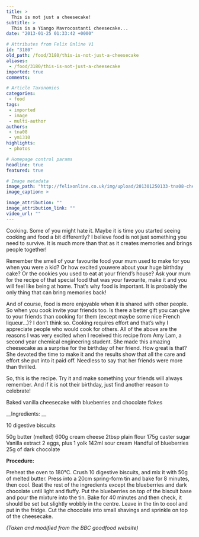 ```yaml
---
title: >
  This is not just a cheesecake!
subtitle: >
  This is a Yiango Mavrocostanti cheesecake...
date: "2013-01-25 01:33:42 +0000"

# Attributes from Felix Online V1
id: "3180"
old_path: /food/3180/this-is-not-just-a-cheesecake
aliases:
 - /food/3180/this-is-not-just-a-cheesecake
imported: true
comments:

# Article Taxonomies
categories:
 - food
tags:
 - imported
 - image
 - multi-author
authors:
 - tna08
 - ym1310
highlights:
 - photos

# Homepage control params
headline: true
featured: true

# Image metadata
image_path: "http://felixonline.co.uk/img/upload/201301250133-tna08-cheesecake1.jpg"
image_caption: >

image_attribution: ""
image_attribution_link: ""
video_url: ""
---
```


Cooking. Some of you might hate it. Maybe it is time you started seeing cooking and food a bit differently? I believe food is not just something you need to survive. It is much more than that as it creates memories and brings people together!

Remember the smell of your favourite food your mum used to make for you when you were a kid? Or how excited youwere about your huge birthday cake? Or the cookies you used to eat at your friend’s house? Ask your mum for the recipe of that special food that was your favourite, make it and you will feel like being at home. That’s why food is important. It is probably the only thing that can bring memories back!

And of course, food is more enjoyable when it is shared with other people. So when you cook invite your friends too. Is there a better gift you can give to your friends than cooking for them (except maybe some nice French liqueur…)? I don’t think so. Cooking requires effort and that’s why I appreciate people who would cook for others.
All of the above are the reasons I was very excited when I received this recipe from Amy Lam, a second year chemical engineering student. She made this amazing cheesecake as a surprise for the birthday of her friend. How great is that? She devoted the time to make it and the results show that all the care and effort she put into it paid off. Needless to say that her friends were more than thrilled.

So, this is the recipe. Try it and make something your friends will always remember. And if it is not their birthday, just find another reason to celebrate!

Baked vanilla cheesecake with blueberries and chocolate flakes

__Ingredients: __

10 digestive biscuits

50g butter (melted)
 600g cream cheese
 2tbsp plain flour
 175g caster sugar
 Vanilla extract
 2 eggs, plus 1 yolk
 142ml sour cream
 Handful of blueberries
 25g of dark chocolate

__Procedure:__

Preheat the oven to 180°C. Crush 10 digestive biscuits, and mix it with 50g of melted butter. Press into a 20cm spring-form tin and bake for 8 minutes, then cool. Beat the rest of the ingredients except the blueberries and dark chocolate until light and fluffy. Put the blueberries on top of the biscuit base and pour the mixture into the tin. Bake for 40 minutes and then check, it should be set but slightly wobbly in the centre. Leave in the tin to cool and put in the fridge. Cut the chocolate into small shavings and sprinkle on top of the cheesecake.

_(Taken and modified from the BBC goodfood website)_
